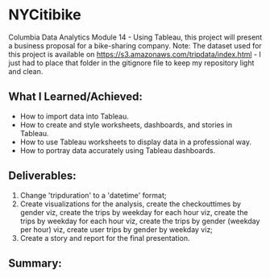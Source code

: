 # NYCitibike
Columbia Data Analytics Module 14 - Using Tableau, this project will present a business proposal for a bike-sharing company.
Note: The dataset used for this project is available on https://s3.amazonaws.com/tripdata/index.html - I just had to 
place that folder in the gitignore file to keep my repository light and clean.

## What I Learned/Achieved:
- How to import data into Tableau.
- How to create and style worksheets, dashboards, and stories in Tableau.
- How to use Tableau worksheets to display data in a professional way.
- How to portray data accurately using Tableau dashboards. 

## Deliverables:
1. Change 'tripduration' to a 'datetime' format;
2. Create visualizations for the analysis, create the checkouttimes by gender viz, create the trips by weekday for each
   hour viz, create the trips by weekday for each hour viz, create the trips by gender (weekday per hour) viz, create
   user trips by gender by weekday viz;
3. Create a story and report for the final presentation.

## Summary: